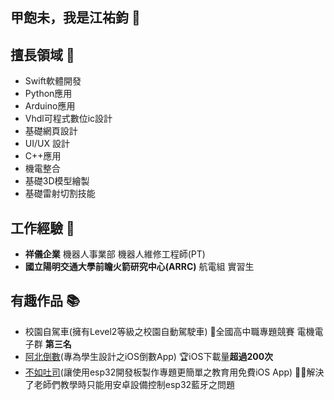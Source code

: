 ## 甲飽未，我是江祐鈞 👋

## 擅長領域 💪
- Swift軟體開發
- Python應用
- Arduino應用
- Vhdl可程式數位ic設計
- 基礎網頁設計
- UI/UX 設計
- C++應用
- 機電整合
- 基礎3D模型繪製
- 基礎雷射切割技能
## 工作經驗 💼
- **祥儀企業** 機器人事業部 機器人維修工程師(PT)
- **國立陽明交通大學前瞻火箭研究中心(ARRC)** 航電組 實習生
## 有趣作品 📚
- 校園自駕車(擁有Level2等級之校園自動駕駛車) 🥉全國高中職專題競賽 電機電子群 **第三名**
- [阿北倒數](https://apps.apple.com/tw/app/%E9%98%BF%E5%8C%97%E5%80%92%E6%95%B8/id6473833139)(專為學生設計之iOS倒數App) 🏆iOS下載量**超過200次**
- [不如吐司](https://apps.apple.com/tw/app/%E4%B8%8D%E5%A6%82%E5%90%90%E5%8F%B8/id6502551318)(讓使用esp32開發板製作專題更簡單之教育用免費iOS App) 👨‍🏫解決了老師們教學時只能用安卓設備控制esp32藍牙之問題
